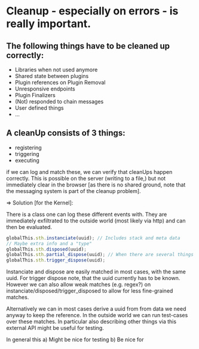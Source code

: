 # Cleanup - especially on errors - is really important.

## The following things have to be cleaned up correctly:

-   Libraries when not used anymore
-   Shared state between plugins
-   Plugin references on Plugin Removal
-   Unresponsive endpoints
-   Plugin Finalizers
-   (Not) responded to chain messages
-   User defined things
-   ...

## A cleanUp consists of 3 things:

-   registering
-   triggering
-   executing

if we can log and match these, we can verify that cleanUps happen correctly. This is possible on the server (writing to a file,) but not immediately clear in the browser [as there is no shared ground, note that the messaging system is part of the cleanup problem].

=> Solution [for the Kernel]:

There is a class one can log these different events with.
They are immediately exfiltrated to the outside world (most likely via http)
and can then be evaluated.

```ts
globalThis.sth.instanciate(uuid); // Includes stack and meta data
// Maybe extra info and a "type"
globalThis.sth.disposed(uuid);
globalThis.sth.partial_dispose(uuid); // When there are several things
globalThis.sth.trigger_dispose(uuid);
```

Instanciate and dispose are easily matched in most cases, with the same uuid.
For trigger dispose note, that the uuid currently has to be known.
However we can also allow weak matches (e.g. regex?) on instanciate/disposed/trigger_disposed to allow for less fine-grained matches.

Alternatively we can in most cases derive a uuid from from data we need anyway to keep the reference.
In the outside world we can run test-cases over these matches. In particular also describing other things via this external API might be useful for testing.

In general this
a) Might be nice for testing
b) Be nice for
